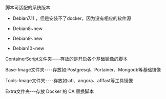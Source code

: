 脚本可适配的系统版本

- Debian7.11 ，但是安装不了docker，因为没有相应的软件源

- Debian8~new 

- Debian9~new

- Debian10~new



ContainerScript文件夹----存放的是开启各个基础镜像的脚本

Base-Image文件夹----存放如:Postgresql、Portainer、Mongodb等基础镜像

Tools-Image文件夹----存放如:afl、angora、aflfast等工具镜像


Extra文件夹---存放 Docker 的 CA 替换脚本